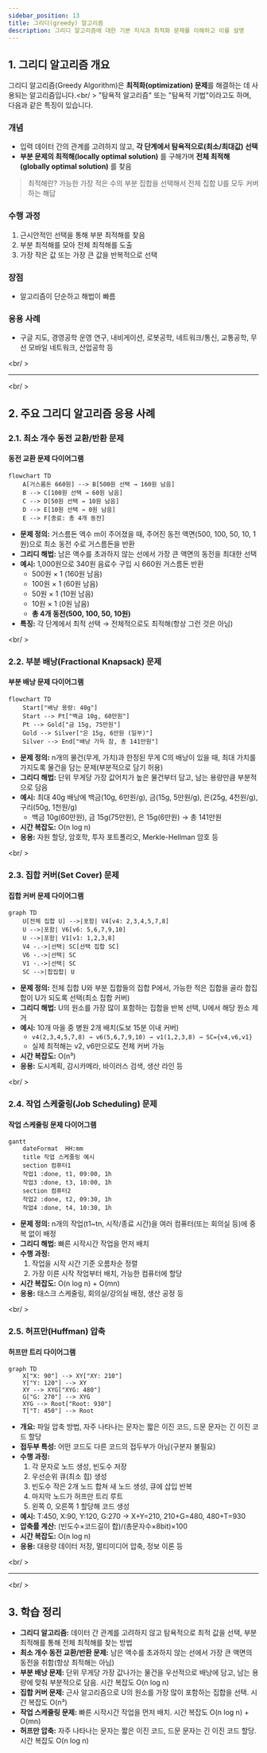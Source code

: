 ```yaml
---
sidebar_position: 13
title: 그리디(greedy) 알고리즘
description: 그리디 알고리즘에 대한 기본 지식과 최적화 문제를 이해하고 이를 설명
---
```


## 1. 그리디 알고리즘 개요

그리디 알고리즘(Greedy Algorithm)은 **최적화(optimization) 문제**를 해결하는 데 사용되는 알고리즘입니다.<br/ >
"탐욕적 알고리즘" 또는 "탐욕적 기법"이라고도 하며, 다음과 같은 특징이 있습니다.

### 개념

- 입력 데이터 간의 관계를 고려하지 않고, **각 단계에서 탐욕적으로(최소/최대값) 선택**
- **부분 문제의 최적해(locally optimal solution)** 를 구해가며 **전체 최적해(globally optimal solution)** 를 찾음

> 최적해란? 가능한 가장 적은 수의 부분 집합을 선택해서 전체 집합 U를 모두 커버하는 해답

### 수행 과정

1. 근시안적인 선택을 통해 부분 최적해를 찾음
2. 부분 최적해를 모아 전체 최적해를 도출
3. 가장 작은 값 또는 가장 큰 값을 반복적으로 선택

### 장점

- 알고리즘이 단순하고 해법이 빠름

### 응용 사례

- 구글 지도, 경영공학 운영 연구, 내비게이션, 로봇공학, 네트워크/통신, 교통공학, 무선 모바일 네트워크, 산업공학 등

<br/ >

---

<br/ >

## 2. 주요 그리디 알고리즘 응용 사례

### 2.1. 최소 개수 동전 교환/반환 문제

#### 동전 교환 문제 다이어그램

```mermaid
flowchart TD
    A[거스름돈 660원] --> B[500원 선택 → 160원 남음]
    B --> C[100원 선택 → 60원 남음]
    C --> D[50원 선택 → 10원 남음]
    D --> E[10원 선택 → 0원 남음]
    E --> F[종료: 총 4개 동전]
```

- **문제 정의:** 거스름돈 액수 m이 주어졌을 때, 주어진 동전 액면(500, 100, 50, 10, 1원)으로 최소 동전 수로 거스름돈을 반환
- **그리디 해법:** 남은 액수를 초과하지 않는 선에서 가장 큰 액면의 동전을 최대한 선택
- **예시:** 1,000원으로 340원 음료수 구입 시 660원 거스름돈 반환
  - 500원 × 1 (160원 남음)
  - 100원 × 1 (60원 남음)
  - 50원 × 1 (10원 남음)
  - 10원 × 1 (0원 남음)
  - **총 4개 동전(500, 100, 50, 10원)**
- **특징:** 각 단계에서 최적 선택 → 전체적으로도 최적해(항상 그런 것은 아님)

<br/ >

### 2.2. 부분 배낭(Fractional Knapsack) 문제

#### 부분 배낭 문제 다이어그램

```mermaid
flowchart TD
    Start["배낭 용량: 40g"]
    Start --> Pt["백금 10g, 60만원"]
    Pt --> Gold["금 15g, 75만원"]
    Gold --> Silver["은 15g, 6만원 (일부)"]
    Silver --> End["배낭 가득 참, 총 141만원"]
```

- **문제 정의:** n개의 물건(무게, 가치)과 한정된 무게 C의 배낭이 있을 때, 최대 가치를 가지도록 물건을 담는 문제(부분적으로 담기 허용)
- **그리디 해법:** 단위 무게당 가장 값어치가 높은 물건부터 담고, 남는 용량만큼 부분적으로 담음
- **예시:** 최대 40g 배낭에 백금(10g, 6만원/g), 금(15g, 5만원/g), 은(25g, 4천원/g), 구리(50g, 1천원/g)
  - 백금 10g(60만원), 금 15g(75만원), 은 15g(6만원) → 총 141만원
- **시간 복잡도:** O(n log n)
- **응용:** 자원 할당, 암호학, 투자 포트폴리오, Merkle-Hellman 암호 등

<br/ >

### 2.3. 집합 커버(Set Cover) 문제

#### 집합 커버 문제 다이어그램

```mermaid
graph TD
    U[전체 집합 U] -->|포함| V4[v4: 2,3,4,5,7,8]
    U -->|포함| V6[v6: 5,6,7,9,10]
    U -->|포함| V1[v1: 1,2,3,8]
    V4 -.->|선택| SC[선택 집합 SC]
    V6 -.->|선택| SC
    V1 -.->|선택| SC
    SC -->|합집합| U
```

- **문제 정의:** 전체 집합 U와 부분 집합들의 집합 P에서, 가능한 적은 집합을 골라 합집합이 U가 되도록 선택(최소 집합 커버)
- **그리디 해법:** U의 원소를 가장 많이 포함하는 집합을 반복 선택, U에서 해당 원소 제거
- **예시:** 10개 마을 중 병원 2개 배치(도보 15분 이내 커버)
  - `v4(2,3,4,5,7,8) → v6(5,6,7,9,10) → v1(1,2,3,8) → SC={v4,v6,v1}`
  - 실제 최적해는 v2, v6만으로도 전체 커버 가능
- **시간 복잡도:** O(n³)
- **응용:** 도시계획, 감시카메라, 바이러스 검색, 생산 라인 등

<br/ >

### 2.4. 작업 스케줄링(Job Scheduling) 문제

#### 작업 스케줄링 문제 다이어그램

```mermaid
gantt
    dateFormat  HH:mm
    title 작업 스케줄링 예시
    section 컴퓨터1
    작업1 :done, t1, 09:00, 1h
    작업3 :done, t3, 10:00, 1h
    section 컴퓨터2
    작업2 :done, t2, 09:30, 1h
    작업4 :done, t4, 10:30, 1h
```

- **문제 정의:** n개의 작업(t1~tn, 시작/종료 시간)을 여러 컴퓨터(또는 회의실 등)에 중복 없이 배정
- **그리디 해법:** 빠른 시작시간 작업을 먼저 배치
- **수행 과정:**
  1. 작업을 시작 시간 기준 오름차순 정렬
  2. 가장 이른 시작 작업부터 배치, 가능한 컴퓨터에 할당
- **시간 복잡도:** O(n log n) + O(mn)
- **응용:** 태스크 스케줄링, 회의실/강의실 배정, 생산 공정 등

<br/ >

### 2.5. 허프만(Huffman) 압축

#### 허프만 트리 다이어그램

```mermaid
graph TD
    X["X: 90"] --> XY["XY: 210"]
    Y["Y: 120"] --> XY
    XY --> XYG["XYG: 480"]
    G["G: 270"] --> XYG
    XYG --> Root["Root: 930"]
    T["T: 450"] --> Root
```

- **개요:** 파일 압축 방법, 자주 나타나는 문자는 짧은 이진 코드, 드문 문자는 긴 이진 코드 할당
- **접두부 특성:** 어떤 코드도 다른 코드의 접두부가 아님(구분자 불필요)
- **수행 과정:**
  1. 각 문자로 노드 생성, 빈도수 저장
  2. 우선순위 큐(최소 힙) 생성
  3. 빈도수 작은 2개 노드 합쳐 새 노드 생성, 큐에 삽입 반복
  4. 마지막 노드가 허프만 트리 루트
  5. 왼쪽 0, 오른쪽 1 할당해 코드 생성
- **예시:** T:450, X:90, Y:120, G:270 → X+Y=210, 210+G=480, 480+T=930
- **압축률 계산:** (빈도수×코드길이 합)/(총문자수×8bit)×100
- **시간 복잡도:** O(n log n)
- **응용:** 대용량 데이터 저장, 멀티미디어 압축, 정보 이론 등

<br/ >

---

<br/ >

## 3. 학습 정리

- **그리디 알고리즘:** 데이터 간 관계를 고려하지 않고 탐욕적으로 최적 값을 선택, 부분 최적해를 통해 전체 최적해를 찾는 방법
- **최소 개수 동전 교환/반환 문제:** 남은 액수를 초과하지 않는 선에서 가장 큰 액면의 동전을 취함(항상 최적해는 아님)
- **부분 배낭 문제:** 단위 무게당 가장 값나가는 물건을 우선적으로 배낭에 담고, 남는 용량에 맞춰 부분적으로 담음. 시간 복잡도 O(n log n)
- **집합 커버 문제:** 근사 알고리즘으로 U의 원소를 가장 많이 포함하는 집합을 선택. 시간 복잡도 O(n³)
- **작업 스케줄링 문제:** 빠른 시작시간 작업을 먼저 배치. 시간 복잡도 O(n log n) + O(mn)
- **허프만 압축:** 자주 나타나는 문자는 짧은 이진 코드, 드문 문자는 긴 이진 코드 할당. 시간 복잡도 O(n log n)
